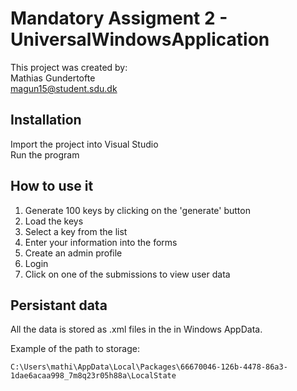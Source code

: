 # Mandatory Assigment 2 - UniversalWindowsApplication

This project was created by:  
Mathias Gundertofte  
magun15@student.sdu.dk  

## Installation

Import the project into Visual Studio  
Run the program

## How to use it
1. Generate 100 keys by clicking on the 'generate' button
2. Load the keys
3. Select a key from the list
4. Enter your information into the forms
5. Create an admin profile
6. Login
7. Click on one of the submissions to view user data

## Persistant data
All the data is stored as .xml files in the in Windows AppData.

Example of the path to storage:
```
C:\Users\mathi\AppData\Local\Packages\66670046-126b-4478-86a3-1dae6acaa998_7m8q23r05h88a\LocalState

